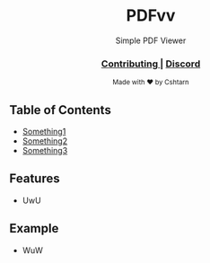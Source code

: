 <h1 align="center">PDFvv</h1>

<div align="center">
  Simple PDF Viewer
</div>
<div align="center">
  <h3>
    <a href="https://github.com/Cshtarn/PDFvv">
      Contributing
    </a>
    <span> | </span>
    <a href="https://discord.gg/T3Z8hYS">
      Discord
    </a>
  </h3>
</div>

<div align="center">
  <sub>Made with ❤︎ by Cshtarn</sub>
</div>

## Table of Contents
- [Something1](#Something1)
- [Something2](#Something2)
- [Something3](#Something3)

## Features
- UwU

## Example
- WuW
